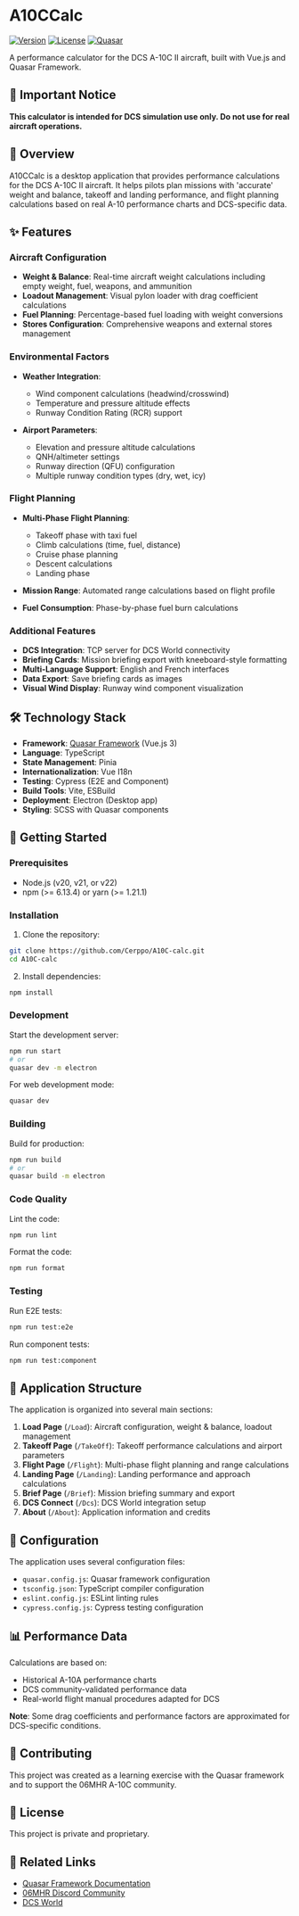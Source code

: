# A10CCalc

[![Version](https://img.shields.io/badge/version-1.3.13-blue.svg)](https://github.com/Cerppo/A10C-calc)
[![License](https://img.shields.io/badge/license-private-red.svg)](LICENSE)
[![Quasar](https://img.shields.io/badge/Quasar-Framework-1976D2.svg)](https://quasar.dev/)

A performance calculator for the DCS A-10C II aircraft, built with Vue.js and Quasar Framework.

## 🚨 Important Notice

**This calculator is intended for DCS simulation use only. Do not use for real aircraft operations.**

## 📖 Overview

A10CCalc is a desktop application that provides performance calculations for the DCS A-10C II aircraft. It helps pilots plan missions with 'accurate' weight and balance, takeoff and landing performance, and flight planning calculations based on real A-10 performance charts and DCS-specific data.

## ✨ Features

### Aircraft Configuration

- **Weight & Balance**: Real-time aircraft weight calculations including empty weight, fuel, weapons, and ammunition
- **Loadout Management**: Visual pylon loader with drag coefficient calculations
- **Fuel Planning**: Percentage-based fuel loading with weight conversions
- **Stores Configuration**: Comprehensive weapons and external stores management


### Environmental Factors

- **Weather Integration**:
  - Wind component calculations (headwind/crosswind)
  - Temperature and pressure altitude effects
  - Runway Condition Rating (RCR) support

- **Airport Parameters**:
  - Elevation and pressure altitude calculations
  - QNH/altimeter settings
  - Runway direction (QFU) configuration
  - Multiple runway condition types (dry, wet, icy)

### Flight Planning

- **Multi-Phase Flight Planning**:
  - Takeoff phase with taxi fuel
  - Climb calculations (time, fuel, distance)
  - Cruise phase planning
  - Descent calculations
  - Landing phase

- **Mission Range**: Automated range calculations based on flight profile
- **Fuel Consumption**: Phase-by-phase fuel burn calculations

### Additional Features

- **DCS Integration**: TCP server for DCS World connectivity
- **Briefing Cards**: Mission briefing export with kneeboard-style formatting
- **Multi-Language Support**: English and French interfaces
- **Data Export**: Save briefing cards as images
- **Visual Wind Display**: Runway wind component visualization

## 🛠️ Technology Stack

- **Framework**: [Quasar Framework](https://quasar.dev/) (Vue.js 3)
- **Language**: TypeScript
- **State Management**: Pinia
- **Internationalization**: Vue I18n
- **Testing**: Cypress (E2E and Component)
- **Build Tools**: Vite, ESBuild
- **Deployment**: Electron (Desktop app)
- **Styling**: SCSS with Quasar components

## 🚀 Getting Started

### Prerequisites

- Node.js (v20, v21, or v22)
- npm (>= 6.13.4) or yarn (>= 1.21.1)

### Installation

1. Clone the repository:

```bash
git clone https://github.com/Cerppo/A10C-calc.git
cd A10C-calc
```

2. Install dependencies:

```bash
npm install
```

### Development

Start the development server:

```bash
npm run start
# or
quasar dev -m electron
```

For web development mode:

```bash
quasar dev
```

### Building

Build for production:

```bash
npm run build
# or
quasar build -m electron
```

### Code Quality

Lint the code:

```bash
npm run lint
```

Format the code:

```bash
npm run format
```

### Testing

Run E2E tests:

```bash
npm run test:e2e
```

Run component tests:

```bash
npm run test:component
```

## 📱 Application Structure

The application is organized into several main sections:

1. **Load Page** (`/Load`): Aircraft configuration, weight & balance, loadout management
2. **Takeoff Page** (`/TakeOff`): Takeoff performance calculations and airport parameters
3. **Flight Page** (`/Flight`): Multi-phase flight planning and range calculations
4. **Landing Page** (`/Landing`): Landing performance and approach calculations
5. **Brief Page** (`/Brief`): Mission briefing summary and export
6. **DCS Connect** (`/Dcs`): DCS World integration setup
7. **About** (`/About`): Application information and credits

## 🔧 Configuration

The application uses several configuration files:

- `quasar.config.js`: Quasar framework configuration
- `tsconfig.json`: TypeScript compiler configuration
- `eslint.config.js`: ESLint linting rules
- `cypress.config.js`: Cypress testing configuration

## 📊 Performance Data

Calculations are based on:

- Historical A-10A performance charts
- DCS community-validated performance data
- Real-world flight manual procedures adapted for DCS

**Note**: Some drag coefficients and performance factors are approximated for DCS-specific conditions.

## 🤝 Contributing

This project was created as a learning exercise with the Quasar framework and to support the 06MHR A-10C community.

## 📄 License

This project is private and proprietary.

## 🔗 Related Links

- [Quasar Framework Documentation](https://quasar.dev/)
- [06MHR Discord Community](https://discord.gg/jgENU4e7eS)
- [DCS World](https://www.digitalcombatsimulator.com/)
